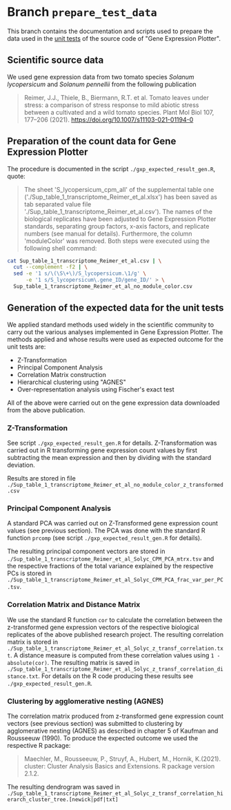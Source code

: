 # Branch `prepare_test_data`

This branch contains the documentation and scripts used to prepare the data used in the [unit tests](https://en.wikipedia.org/wiki/Unit_testing) of the source code of "Gene Expression Plotter".

## Scientific source data

We used gene expression data from two tomato species _Solanum lycopersicum_ and _Solanum pennellii_ from the following publication 

> Reimer, J.J., Thiele, B., Biermann, R.T. et al. Tomato leaves under stress: a comparison of stress response to mild abiotic stress between a cultivated and a wild tomato species. Plant Mol Biol 107, 177–206 (2021). https://doi.org/10.1007/s11103-021-01194-0

## Preparation of the count data for Gene Expression Plotter

The procedure is documented in the script `./gxp_expected_result_gen.R`, quote:

> The sheet 'S_lycopersicum_cpm_all' of the supplemental table one
> ('./Sup_table_1_transcriptome_Reimer_et_al.xlsx') has been saved as tab
> separated value file './Sup_table_1_transcriptome_Reimer_et_al.csv'). The
> names of the biological replicates have been adjusted to Gene Expression
> Plotter standards, separating group factors, x-axis factors, and replicate
> numbers (see manual for details). Furthermore, the column 'moduleColor' was
> removed. Both steps were executed using the following shell command:

```sh
cat Sup_table_1_transcriptome_Reimer_et_al.csv | \
  cut --complement -f2 | \
  sed -e '1 s/\(\S\+\)/S_lycopersicum.\1/g' \
      -e '1 s/S_lycopersicum\.gene_ID/gene_ID/' > \
  Sup_table_1_transcriptome_Reimer_et_al_no_module_color.csv
```

## Generation of the expected data for the unit tests

We applied standard methods used widely in the scientific community to carry out the various analyses implemented in Gene Expression Plotter. The methods applied and whose results were used as expected outcome for the unit tests are:

* Z-Transformation
* Principal Component Analysis
* Correlation Matrix construction
* Hierarchical clustering using "AGNES"
* Over-representation analysis using Fischer's exact test

All of the above were carried out on the gene expression data downloaded from the above publication. 

### Z-Transformation

See script `./gxp_expected_result_gen.R` for details. Z-Transformation was carried out in R transforming gene expression count values by first subtracting the mean expression and then by dividing with the standard deviation.

Results are stored in file `./Sup_table_1_transcriptome_Reimer_et_al_no_module_color_z_transformed.csv`

### Principal Component Analysis

A standard PCA was carried out on Z-Transformed gene expression count values (see previous section). The PCA was done with the standard R function `prcomp` (see script `./gxp_expected_result_gen.R` for details).

The resulting principal component vectors are stored in `./Sup_table_1_transcriptome_Reimer_et_al_Solyc_CPM_PCA_mtrx.tsv` and the respective fractions of the total variance explained by the respective PCs is stored in `./Sup_table_1_transcriptome_Reimer_et_al_Solyc_CPM_PCA_frac_var_per_PC.tsv`.

### Correlation Matrix and Distance Matrix

We use the standard R function `cor` to calculate the correlation between the z-transformed gene expression vectors of the respective biological replicates of the above published research project. The resulting correlation matrix is stored in `./Sup_table_1_transcriptome_Reimer_et_al_Solyc_z_transf_correlation.txt`. A distance measure is computed from these correlation values using `1 - absolute(cor)`. The resulting matrix is saved in `./Sup_table_1_transcriptome_Reimer_et_al_Solyc_z_transf_correlation_distance.txt`. For details on the R code producing these results see `./gxp_expected_result_gen.R`.

### Clustering by agglomerative nesting (AGNES)

The correlation matrix produced from z-transformed gene expression count vectors (see previous section) was submitted to clustering by agglomerative nesting (AGNES) as described in chapter 5 of Kaufman and Rousseeuw (1990). To produce the expected outcome we used the respective R package:

> Maechler, M., Rousseeuw, P., Struyf, A., Hubert, M., Hornik,
> K.(2021).  cluster: Cluster Analysis Basics and Extensions. R package
> version 2.1.2.

The resulting dendrogram was saved in `./Sup_table_1_transcriptome_Reimer_et_al_Solyc_z_transf_correlation_hierarch_cluster_tree.[newick|pdf|txt]` 


